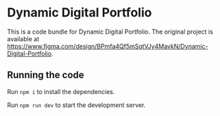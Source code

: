 
  # Dynamic Digital Portfolio

  This is a code bundle for Dynamic Digital Portfolio. The original project is available at https://www.figma.com/design/BPmfa4Qf5mSqtVJy4MavkN/Dynamic-Digital-Portfolio.

  ## Running the code

  Run `npm i` to install the dependencies.

  Run `npm run dev` to start the development server.
  